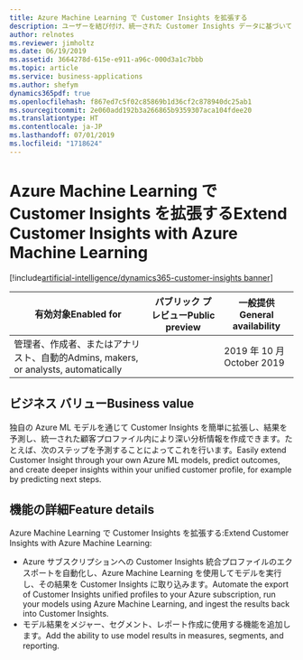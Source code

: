 ```yaml
---
title: Azure Machine Learning で Customer Insights を拡張する
description: ユーザーを結び付け、統一された Customer Insights データに基づいて Azure Machine Learning モデルを実行できるようにします。 
author: relnotes
ms.reviewer: jimholtz
ms.date: 06/19/2019
ms.assetid: 3664278d-615e-e911-a96c-000d3a1c7bbb
ms.topic: article
ms.service: business-applications
ms.author: shefym
dynamics365pdf: true
ms.openlocfilehash: f867ed7c5f02c85869b1d36cf2c878940dc25ab1
ms.sourcegitcommit: 2e060add192b3a266865b9359307aca104fdee20
ms.translationtype: HT
ms.contentlocale: ja-JP
ms.lasthandoff: 07/01/2019
ms.locfileid: "1718624"
---
```

# <a name="extend-customer-insights-with-azure-machine-learning"></a><span data-ttu-id="eb437-103">Azure Machine Learning で Customer Insights を拡張する</span><span class="sxs-lookup"><span data-stu-id="eb437-103">Extend Customer Insights with Azure Machine Learning</span></span>
[!include[artificial-intelligence/dynamics365-customer-insights banner](../includes/artificial-intelligence/dynamics365-customer-insights.md)]

| <span data-ttu-id="eb437-104">有効対象</span><span class="sxs-lookup"><span data-stu-id="eb437-104">Enabled for</span></span>    |  <span data-ttu-id="eb437-105">パブリック プレビュー</span><span class="sxs-lookup"><span data-stu-id="eb437-105">Public preview</span></span> | <span data-ttu-id="eb437-106">一般提供</span><span class="sxs-lookup"><span data-stu-id="eb437-106">General availability</span></span> | 
| ---------- | ---------- |---------- |
|<span data-ttu-id="eb437-107">管理者、作成者、またはアナリスト、自動的</span><span class="sxs-lookup"><span data-stu-id="eb437-107">Admins, makers, or analysts, automatically</span></span>|| <span data-ttu-id="eb437-108">2019 年 10 月</span><span class="sxs-lookup"><span data-stu-id="eb437-108">October 2019</span></span>|


## <a name="business-value"></a><span data-ttu-id="eb437-109">ビジネス バリュー</span><span class="sxs-lookup"><span data-stu-id="eb437-109">Business value</span></span>
<!-- bv start -->
<span data-ttu-id="eb437-110">独自の Azure ML モデルを通じて Customer Insights を簡単に拡張し、結果を予測し、統一された顧客プロファイル内により深い分析情報を作成できます。たとえば、次のステップを予測することによってこれを行います。</span><span class="sxs-lookup"><span data-stu-id="eb437-110">Easily extend Customer Insight through your own Azure ML models, predict outcomes, and create deeper insights within your unified customer profile, for example by predicting next steps.</span></span> 

<!-- bv end -->



## <a name="feature-details"></a><span data-ttu-id="eb437-111">機能の詳細</span><span class="sxs-lookup"><span data-stu-id="eb437-111">Feature details</span></span>
<!--feature detail start -->
<span data-ttu-id="eb437-112">Azure Machine Learning で Customer Insights を拡張する:</span><span class="sxs-lookup"><span data-stu-id="eb437-112">Extend Customer Insights with Azure Machine Learning:</span></span>

- <span data-ttu-id="eb437-113">Azure サブスクリプションへの Customer Insights 統合プロファイルのエクスポートを自動化し、Azure Machine Learning を使用してモデルを実行し、その結果を Customer Insights に取り込みます。</span><span class="sxs-lookup"><span data-stu-id="eb437-113">Automate the export of Customer Insights unified profiles to your Azure subscription, run your models using Azure Machine Learning, and ingest the results back into Customer Insights.</span></span>   
- <span data-ttu-id="eb437-114">モデル結果をメジャー、セグメント、レポート作成に使用する機能を追加します。</span><span class="sxs-lookup"><span data-stu-id="eb437-114">Add the ability to use model results in measures, segments, and reporting.</span></span>
<!--feature detail end -->










